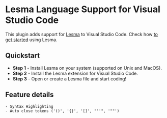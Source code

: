 # Lesma Language Support for Visual Studio Code

This plugin adds support for [Lesma](https://github.com/alinalihassan/Lesma) to Visual Studio Code.
Check how [to get started](https://lesma-lang.com/docs/introduction/getting-started) using Lesma.

## Quickstart

  - **Step 1** - Install Lesma on your system (supported on Unix and MacOS).
  - **Step 2** - Install the Lesma extension for Visual Studio Code.
  - **Step 3** - Open or create a Lesma file and start coding!

## Feature details

    - Syntax Highlighting
    - Auto close tokens ('()', '{}', '[]', "''", '""')